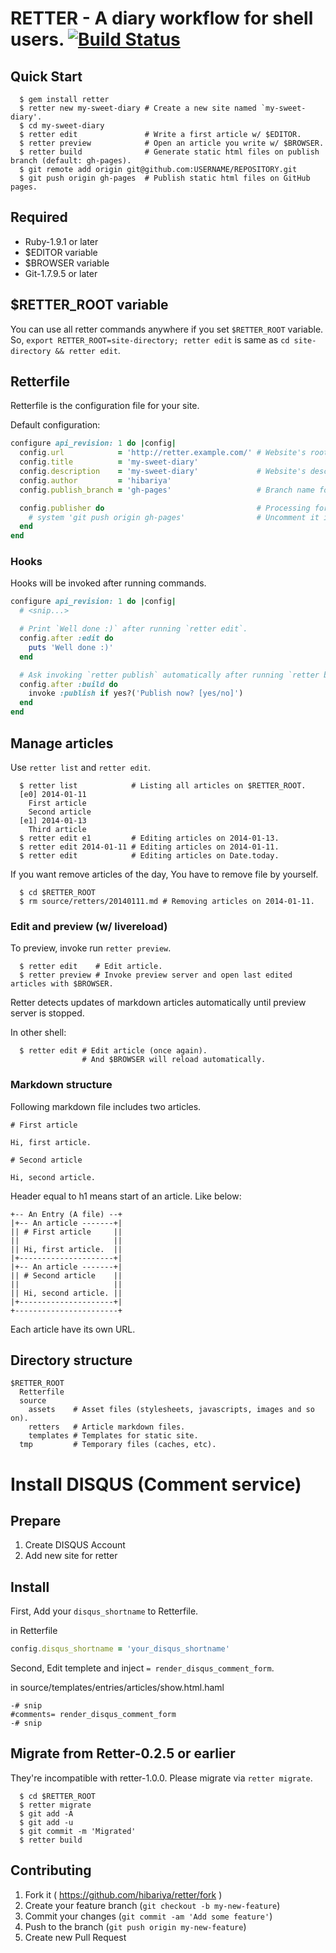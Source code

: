 # RETTER - A diary workflow for shell users. [![Build Status](https://drone.io/github.com/hibariya/retter/status.png)](https://drone.io/github.com/hibariya/retter/latest)

## Quick Start

```
  $ gem install retter
  $ retter new my-sweet-diary # Create a new site named `my-sweet-diary'.
  $ cd my-sweet-diary
  $ retter edit               # Write a first article w/ $EDITOR.
  $ retter preview            # Open an article you write w/ $BROWSER.
  $ retter build              # Generate static html files on publish branch (default: gh-pages).
  $ git remote add origin git@github.com:USERNAME/REPOSITORY.git
  $ git push origin gh-pages  # Publish static html files on GitHub pages.
```

## Required

* Ruby-1.9.1 or later
* $EDITOR variable
* $BROWSER variable
* Git-1.7.9.5 or later

## $RETTER\_ROOT variable

You can use all retter commands anywhere if you set `$RETTER_ROOT` variable.
So, `export RETTER_ROOT=site-directory; retter edit` is same as `cd site-directory && retter edit`.

## Retterfile

Retterfile is the configuration file for your site.

Default configuration:

```ruby
configure api_revision: 1 do |config|
  config.url            = 'http://retter.example.com/' # Website's root URL.
  config.title          = 'my-sweet-diary'
  config.description    = 'my-sweet-diary'             # Website's description (It'll be shown on /about.html and /entries.rss)
  config.author         = 'hibariya'
  config.publish_branch = 'gh-pages'                   # Branch name for published files.

  config.publisher do                                  # Processing for `retter publish` command.
    # system 'git push origin gh-pages'                # Uncomment it if you want to do `git push origin gh-pages` via `retter publish`.
  end
end
```

### Hooks

Hooks will be invoked after running commands.

```ruby
configure api_revision: 1 do |config|
  # <snip...>

  # Print `Well done :)` after running `retter edit`.
  config.after :edit do
    puts 'Well done :)'
  end

  # Ask invoking `retter publish` automatically after running `retter build`.
  config.after :build do
    invoke :publish if yes?('Publish now? [yes/no]')
  end
end
```

## Manage articles

Use `retter list` and `retter edit`.

```
  $ retter list            # Listing all articles on $RETTER_ROOT.
  [e0] 2014-01-11
    First article
    Second article
  [e1] 2014-01-13
    Third article
  $ retter edit e1         # Editing articles on 2014-01-13.
  $ retter edit 2014-01-11 # Editing articles on 2014-01-11.
  $ retter edit            # Editing articles on Date.today.
```

If you want remove articles of the day, You have to remove file by yourself.

```
  $ cd $RETTER_ROOT
  $ rm source/retters/20140111.md # Removing articles on 2014-01-11.
```

### Edit and preview (w/ livereload)

To preview, invoke run `retter preview`.

```
  $ retter edit    # Edit article.
  $ retter preview # Invoke preview server and open last edited articles with $BROWSER.
```

Retter detects updates of markdown articles automatically until preview server is stopped.

In other shell:

```
  $ retter edit # Edit article (once again).
                # And $BROWSER will reload automatically.
```

### Markdown structure

Following markdown file includes two articles.

```
# First article

Hi, first article.

# Second article

Hi, second article.
```

Header equal to h1 means start of an article. Like below:

```
+-- An Entry (A file) --+
|+-- An article -------+|
|| # First article     ||
||                     ||
|| Hi, first article.  ||
|+---------------------+|
|+-- An article -------+|
|| # Second article    ||
||                     ||
|| Hi, second article. ||
|+---------------------+|
+-----------------------+
```

Each article have its own URL.

## Directory structure

```
$RETTER_ROOT
  Retterfile
  source
    assets    # Asset files (stylesheets, javascripts, images and so on).
    retters   # Article markdown files.
    templates # Templates for static site.
  tmp         # Temporary files (caches, etc).
```

# Install DISQUS (Comment service)

## Prepare

1. Create DISQUS Account
2. Add new site for retter

## Install

First, Add your `disqus_shortname` to Retterfile.

in Retterfile

```ruby
config.disqus_shortname = 'your_disqus_shortname'
```

Second, Edit templete and inject `= render_disqus_comment_form`.

in source/templates/entries/articles/show.html.haml

```haml
-# snip
#comments= render_disqus_comment_form
-# snip
```

## Migrate from Retter-0.2.5 or earlier

They're incompatible with retter-1.0.0.
Please migrate via `retter migrate`.

```
  $ cd $RETTER_ROOT
  $ retter migrate
  $ git add -A
  $ git add -u
  $ git commit -m 'Migrated'
  $ retter build
```

## Contributing

1. Fork it ( https://github.com/hibariya/retter/fork )
2. Create your feature branch (`git checkout -b my-new-feature`)
3. Commit your changes (`git commit -am 'Add some feature'`)
4. Push to the branch (`git push origin my-new-feature`)
5. Create new Pull Request
